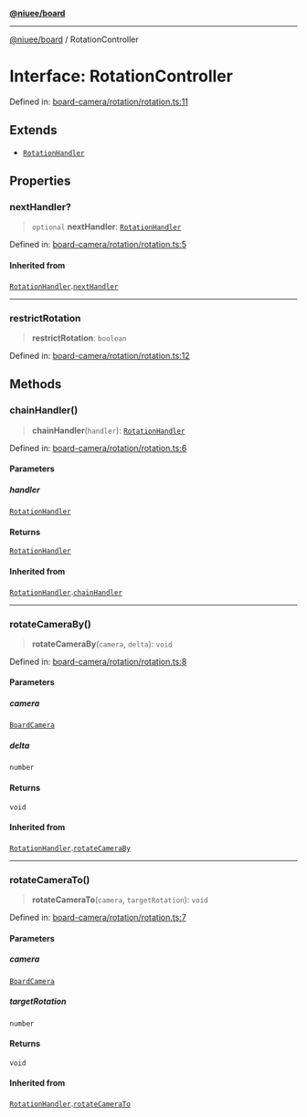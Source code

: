 [**@niuee/board**](../README.md)

***

[@niuee/board](../globals.md) / RotationController

# Interface: RotationController

Defined in: [board-camera/rotation/rotation.ts:11](https://github.com/niuee/board/blob/e6c1edcccf6525a0cc9088782c7c4653e837f533/src/board-camera/rotation/rotation.ts#L11)

## Extends

- [`RotationHandler`](RotationHandler.md)

## Properties

### nextHandler?

> `optional` **nextHandler**: [`RotationHandler`](RotationHandler.md)

Defined in: [board-camera/rotation/rotation.ts:5](https://github.com/niuee/board/blob/e6c1edcccf6525a0cc9088782c7c4653e837f533/src/board-camera/rotation/rotation.ts#L5)

#### Inherited from

[`RotationHandler`](RotationHandler.md).[`nextHandler`](RotationHandler.md#nexthandler)

***

### restrictRotation

> **restrictRotation**: `boolean`

Defined in: [board-camera/rotation/rotation.ts:12](https://github.com/niuee/board/blob/e6c1edcccf6525a0cc9088782c7c4653e837f533/src/board-camera/rotation/rotation.ts#L12)

## Methods

### chainHandler()

> **chainHandler**(`handler`): [`RotationHandler`](RotationHandler.md)

Defined in: [board-camera/rotation/rotation.ts:6](https://github.com/niuee/board/blob/e6c1edcccf6525a0cc9088782c7c4653e837f533/src/board-camera/rotation/rotation.ts#L6)

#### Parameters

##### handler

[`RotationHandler`](RotationHandler.md)

#### Returns

[`RotationHandler`](RotationHandler.md)

#### Inherited from

[`RotationHandler`](RotationHandler.md).[`chainHandler`](RotationHandler.md#chainhandler)

***

### rotateCameraBy()

> **rotateCameraBy**(`camera`, `delta`): `void`

Defined in: [board-camera/rotation/rotation.ts:8](https://github.com/niuee/board/blob/e6c1edcccf6525a0cc9088782c7c4653e837f533/src/board-camera/rotation/rotation.ts#L8)

#### Parameters

##### camera

[`BoardCamera`](BoardCamera.md)

##### delta

`number`

#### Returns

`void`

#### Inherited from

[`RotationHandler`](RotationHandler.md).[`rotateCameraBy`](RotationHandler.md#rotatecameraby)

***

### rotateCameraTo()

> **rotateCameraTo**(`camera`, `targetRotation`): `void`

Defined in: [board-camera/rotation/rotation.ts:7](https://github.com/niuee/board/blob/e6c1edcccf6525a0cc9088782c7c4653e837f533/src/board-camera/rotation/rotation.ts#L7)

#### Parameters

##### camera

[`BoardCamera`](BoardCamera.md)

##### targetRotation

`number`

#### Returns

`void`

#### Inherited from

[`RotationHandler`](RotationHandler.md).[`rotateCameraTo`](RotationHandler.md#rotatecamerato)
